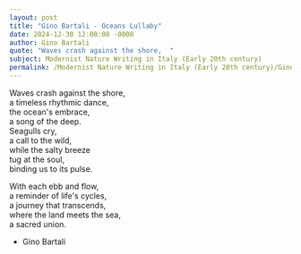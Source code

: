 ```yaml
---
layout: post
title: "Gino Bartali - Oceans Lullaby"
date: 2024-12-30 12:00:00 -0000
author: Gino Bartali
quote: "Waves crash against the shore,  "
subject: Modernist Nature Writing in Italy (Early 20th century)
permalink: /Modernist Nature Writing in Italy (Early 20th century)/Gino Bartali/Gino Bartali - Oceans Lullaby
---
```


Waves crash against the shore,  
a timeless rhythmic dance,  
the ocean's embrace,  
a song of the deep.  
Seagulls cry,  
a call to the wild,  
while the salty breeze  
tug at the soul,  
binding us to its pulse.  

With each ebb and flow,  
a reminder of life's cycles,  
a journey that transcends,  
where the land meets the sea,  
a sacred union.

- Gino Bartali
